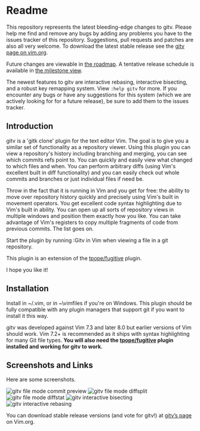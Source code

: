 # Readme

This repository represents the latest bleeding-edge changes to gitv.
Please help me find and remove any bugs by adding any problems you have
to the issues tracker of this repository. Suggestions, pull requests and
patches are also all very welcome. To download the latest stable release
see the [gitv page on vim.org](http://www.vim.org/scripts/script.php?script_id=3574).

Future changes are viewable in [the roadmap](https://github.com/gregsexton/gitv/blob/master/roadmap.md).
A tentative release schedule is available in [the milestone view](https://github.com/gregsexton/gitv/milestones).

The newest features to gitv are interactive rebasing, interactive bisecting,
and a robust key remapping system. View `:help gitv` for more. If you encounter
any bugs or have any suggestions for this system (which we are actively looking
for for a future release), be sure to add them to the issues tracker.

## Introduction

gitv is a 'gitk clone' plugin for the text editor Vim. The goal is
to give you a similar set of functionality as a repository viewer.
Using this plugin you can view a repository's history including
branching and merging, you can see which commits refs point to.
You can quickly and easily view what changed to which files and
when. You can perform arbitrary diffs (using Vim's excellent built
in diff functionality) and you can easily check out whole commits
and branches or just individual files if need be.

Throw in the fact that it is running in Vim and you get for free:
the ability to move over repository history quickly and precisely
using Vim's built in movement operators. You get excellent code
syntax highlighting due to Vim's built in ability. You can open up
all sorts of repository views in multiple windows and position
them exactly how you like. You can take advantage of Vim's
registers to copy multiple fragments of code from previous
commits. The list goes on.

Start the plugin by running :Gitv in Vim when viewing a file in a git repository.

This plugin is an extension of the [tpope/fugitive](https://github.com/tpope/vim-fugitive) plugin.

I hope you like it!

## Installation

Install in ~/.vim, or in ~\vimfiles if you're on Windows. This
plugin should be fully compatible with any plugin managers that
support git if you want to install it this way.

gitv was developed against Vim 7.3 and later 8.0 but earlier
versions of Vim should work.  Vim 7.2+ is recommended as it
ships with syntax highlighting for many Git file types.
**You will also need the
[tpope/fugitive](https://github.com/tpope/vim-fugitive) plugin installed and working for gitv to work.**

## Screenshots and Links

Here are some screenshots.

![gitv file mode commit preview](http://raw.github.com/gregsexton/gitv/master/img/gitv-file-commit.png)
![gitv file mode diffsplit](http://raw.github.com/gregsexton/gitv/master/img/gitv-file-diffsplit.png)
![gitv file mode diffstat](http://raw.github.com/gregsexton/gitv/master/img/gitv-file-diffstat.png)
![gitv interactive bisecting](http://raw.github.com/gregsexton/gitv/master/img/gitv-bisecting.png)
![gitv interactive rebasing](http://raw.github.com/gregsexton/gitv/master/img/gitv-rebasing.png)

You can download stable release versions (and vote for gitv!) at
[gitv’s page](http://www.vim.org/scripts/script.php?script_id=3574) on
Vim.org.
